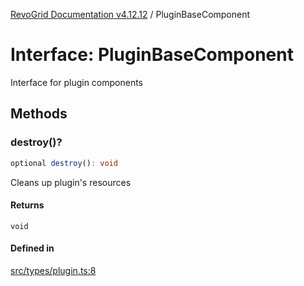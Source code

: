 [RevoGrid Documentation v4.12.12](README.md) / PluginBaseComponent

# Interface: PluginBaseComponent

Interface for plugin components

## Methods

### destroy()?

```ts
optional destroy(): void
```

Cleans up plugin's resources

#### Returns

`void`

#### Defined in

[src/types/plugin.ts:8](https://github.com/revolist/revogrid/blob/ecd92bead8bd3117a71a9fcab227f9b0f91c2edf/src/types/plugin.ts#L8)
